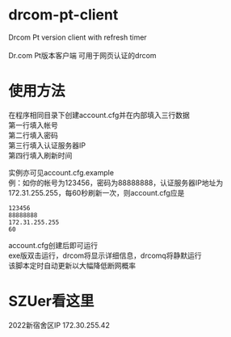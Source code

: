 # drcom-pt-client
Drcom Pt version client with refresh timer<br>
<br>
Dr.com Pt版本客户端 可用于网页认证的drcom

# 使用方法
在程序相同目录下创建account.cfg并在内部填入三行数据<br>
第一行填入帐号<br>
第二行填入密码<br>
第三行填入认证服务器IP<br>
第四行填入刷新时间  

实例亦可见account.cfg.example<br>
例：如你的帐号为123456，密码为88888888，认证服务器IP地址为172.31.255.255，每60秒刷新一次，则account.cfg应是<br>
```
123456
88888888
172.31.255.255
60
````

account.cfg创建后即可运行  
exe版双击运行，drcom将显示详细信息，drcomq将静默运行  
该脚本定时自动更新以大幅降低断网概率

# SZUer看这里
2022新宿舍区IP 172.30.255.42
